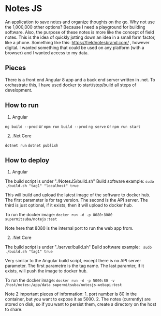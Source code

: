 # Notes JS

An application to save notes and organize thoughts on the go.  Why not use the 1,000,000 other options?  Because I need a playground for building software.  Also, the purpose of these notes is more like the concept of field notes.  This is the idea of quickly jotting down an idea in a small form factor, like a phone.  Something like this:  https://fieldnotesbrand.com/ , however digital.  I wanted something that could be used on any platform (with a browser) and I wanted access to my data.

## Pieces

There is a front end Angular 8 app and a back end server written in .net.  To orchastrate this, I have used docker to start/stop/build all steps of development.

## How to run

1. Angular

``` ng build --prod ``` or ``` npm run build --prod ```
``` ng serve ``` or ``` npm run start ```

2. .Net Core

``` dotnet run ```
``` dotnet publish ```

## How to deploy

1. Angular

The build script is under "./NotesJS/build.sh"
Build software example: ```sudo ./build.sh "tag1" "localhost" true```

This will build and upload the latest image of the software to docker hub.  The first parameter is for tag version.  The second is the API server.  The third is just optional, if it exists, then it will upload to docker hub.  

To run the docker image: ``` docker run -d -p 8080:8080 supermitsuba/notejs:test ```

Note here that 8080 is the internal port to run the web app from.

2. .Net Core

The build script is under "./server/build.sh"
Build software example: ``` sudo ./build.sh "tag1" true```

Very similar to the Angular build script, except there is no API server parameter.  The first parametre is the tag name.  The last paramter, if it exists, will push the image to docker hub.

To run the docker image: ``` docker run -d -p 5000:80 -v /host/notes:/app/data supermitsuba/notesjs-webapi:test ```

Note 2 important pieces of information: 1. port number is 80 in the container, but you want to expose it as 5000.  2. The notes (currently) are stored on disk, so if you want to persist them, create a directory on the host to share.  